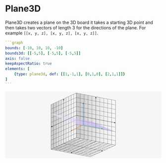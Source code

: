 # Plane3D

Plane3D creates a plane on the 3D board it takes a starting 3D point and then takes two vectors of length 3 for the directions of the plane. For example `[[x, y, z], [x, y, z], [x, y, z]]`.

````yaml
```graph
bounds: [-10, 10, 10, -10]
bounds3d: [[-5,5], [-5,5], [-5,5]]
axis: false
keepAspectRatio: true
elements: [
	{type: plane3d, def: [[1,-1,1], [0,1,0], [2,1,1]]}
]
```
````

![plane3d](../../imgs/Plane3D-graph-1.png)

